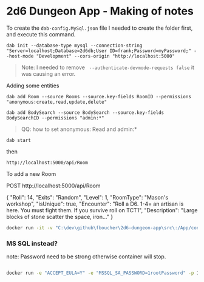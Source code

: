 # 2d6 Dungeon App - Making of notes

To create the `dab-config.MySql.json` file I needed to create the folder first, and execute this command.

```
dab init --database-type mysql --connection-string "Server=localhost;Database=2d6db;User ID=frank;Password=myPassword;" --host-mode "Development" --cors-origin "http://localhost:5000" 
```

> Note: I needed to remove ` --authenticate-devmode-requests false` it was causing an error.

Adding some entities

```
dab add Room --source Rooms --source.key-fields RoomID --permissions "anonymous:create,read,update,delete"
```

```
dab add BodySearch --source BodySearch --source.key-fields BodySearchID --permissions "admin:*"
```

> QQ: how to set anonymous: Read and admin:*

```
dab start 
```


then 

```
http://localhost:5000/api/Room
```

To add a new Room 

POST http://localhost:5000/api/Room

{
	"Roll": 14,
	"Exits": "Random",
	"Level": 1,
	"RoomType": "Mason's workshop",
	"isUnique": true,
	"Encounter": "Roll a D6. 1-4= an artisan is here. You must fight them. If you survive roll on TCT1",
	"Description": "Large blocks of stone scatter the space, iron..."
}



```bash
docker run -it -v "C:\dev\github\fboucher\2d6-dungeon-app\src\:/App/configs" -p 5000:5000 mcr.microsoft.com/azure-databases/data-api-builder:latest --ConfigFileName ./configs/dab-config.json
```

### MS SQL instead?

note: Password need to be strong otherwise container will stop.

```bash

docker run -e "ACCEPT_EULA=Y" -e "MSSQL_SA_PASSWORD=1rootPassword" -p 1433:1433 --name sql1 -hostname sql1 -d mcr.microsoft.com/mssql/server:2022-latest
```